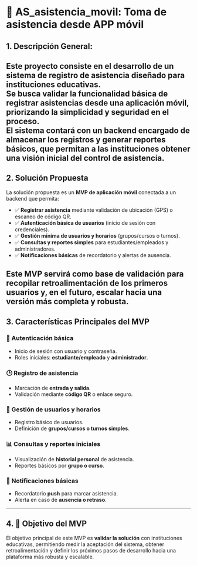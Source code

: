 # 📌 AS_asistencia_movil: Toma de asistencia desde APP móvil
## 1. Descripción General:

Este proyecto consiste en el desarrollo de un **sistema de registro de asistencia** diseñado para instituciones educativas.  
Se busca validar la funcionalidad básica de registrar asistencias desde una aplicación móvil, priorizando la **simplicidad y seguridad** en el proceso.  
El sistema contará con un **backend** encargado de almacenar los registros y generar reportes básicos, que permitan a las instituciones obtener una visión inicial del control de asistencia.
---
## 2. Solución Propuesta
La solución propuesta es un **MVP de aplicación móvil** conectada a un backend que permita:

- ✅ **Registrar asistencia** mediante validación de ubicación (GPS) o escaneo de código QR.  
- ✅ **Autenticación básica de usuarios** (inicio de sesión con credenciales).  
- ✅ **Gestión mínima de usuarios y horarios** (grupos/cursos o turnos).  
- ✅ **Consultas y reportes simples** para estudiantes/empleados y administradores.  
- ✅ **Notificaciones básicas** de recordatorio y alertas de ausencia.  

Este MVP servirá como **base de validación** para recopilar retroalimentación de los primeros usuarios y, en el futuro, escalar hacia una versión más completa y robusta.
---
## 3. Características Principales del MVP

### 🔑 Autenticación básica
- Inicio de sesión con usuario y contraseña.  
- Roles iniciales: **estudiante/empleado** y **administrador**.  

### 🕒 Registro de asistencia
- Marcación de **entrada y salida**.  
- Validación mediante **código QR** o enlace seguro.  

### 👥 Gestión de usuarios y horarios
- Registro básico de usuarios.  
- Definición de **grupos/cursos o turnos simples**.  

### 📊 Consultas y reportes iniciales
- Visualización de **historial personal** de asistencia.  
- Reportes básicos por **grupo o curso**.  

### 🔔 Notificaciones básicas
- Recordatorio **push** para marcar asistencia.  
- Alerta en caso de **ausencia o retraso**.  
---
## 4. 🚀 Objetivo del MVP
El objetivo principal de este MVP es **validar la solución** con instituciones educativas, permitiendo medir la aceptación del sistema, obtener retroalimentación y definir los próximos pasos de desarrollo hacia una plataforma más robusta y escalable.
